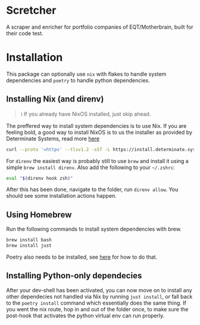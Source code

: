 # Scretcher

A scraper and enricher for portfolio companies of EQT/Motherbrain, built for their code test.

# Installation

This package can optionally use `nix` with flakes to handle system dependencies and `poetry` to handle python dependencies.

## Installing Nix (and direnv)

> :information_source: If you already have NixOS installed, just skip ahead.

The preffered way to install system dependencies is to use Nix. If you are feeling bold, a good way to install NixOS is to us the installer as provided by Determinate Systems, read more [here](https://determinate.systems/posts/determinate-nix-installer)

```bash
curl --proto '=https' --tlsv1.2 -sSf -L https://install.determinate.systems/nix | sh -s -- install
```

For `direnv` the easiest way is probably still to use `brew` and install it using a simple `brew install direnv`. Also add the following to your `~/.zshrc`:

```bash
eval "$(direnv hook zsh)"
```

After this has been done, navigate to the folder, run `direnv allow`. You should see some installation actions happen.

## Using Homebrew

Run the following commands to install system dependencies with brew.

```bash
brew install bash
brew install just
```

Poetry also needs to be installed, see [here](https://python-poetry.org/docs/#installing-with-pipx) for how to do that.

## Installing Python-only dependecies

After your dev-shell has been activated, you can now move on to install any other dependecies not handled via Nix by running `just install`, or fall back to the `poetry install` command which essentially does the same thing. If you went the nix route, hop in and out of the folder once, to make sure the post-hook that activates the python virtual env can run properly.